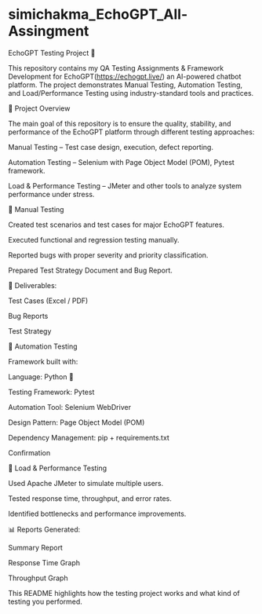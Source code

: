 # simichakma_EchoGPT_All-Assingment

EchoGPT Testing Project 🚀

This repository contains my QA Testing Assignments & Framework Development for EchoGPT(https://echogpt.live/) an AI-powered chatbot platform.
The project demonstrates Manual Testing, Automation Testing, and Load/Performance Testing using industry-standard tools and practices.

📌 Project Overview

The main goal of this repository is to ensure the quality, stability, and performance of the EchoGPT platform through different testing approaches:

Manual Testing – Test case design, execution, defect reporting.

Automation Testing – Selenium with Page Object Model (POM), Pytest framework.

Load & Performance Testing – JMeter and other tools to analyze system performance under stress.

🔹 Manual Testing

Created test scenarios and test cases for major EchoGPT features.

Executed functional and regression testing manually.

Reported bugs with proper severity and priority classification.

Prepared Test Strategy Document and Bug Report.

📄 Deliverables:

Test Cases (Excel / PDF)

Bug Reports

Test Strategy

🔹 Automation Testing

Framework built with:

Language: Python 🐍

Testing Framework: Pytest

Automation Tool: Selenium WebDriver

Design Pattern: Page Object Model (POM)

Dependency Management: pip + requirements.txt

Confirmation

🔹 Load & Performance Testing

Used Apache JMeter to simulate multiple users.

Tested response time, throughput, and error rates.

Identified bottlenecks and performance improvements.

📊 Reports Generated:

Summary Report

Response Time Graph

Throughput Graph


This README highlights how the testing project works and what kind of testing you performed.
